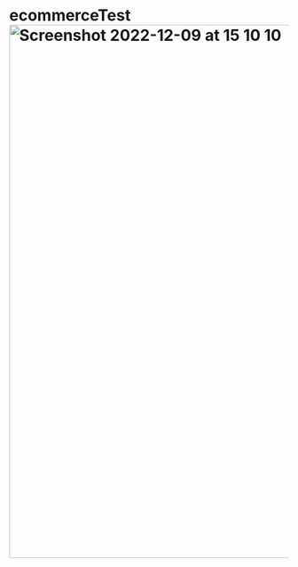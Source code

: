 # ecommerceTest<img width="960" alt="Screenshot 2022-12-09 at 15 10 10" src="https://user-images.githubusercontent.com/18279468/206657253-df299f1d-1165-421d-86b9-6b03d41de9dc.png">
